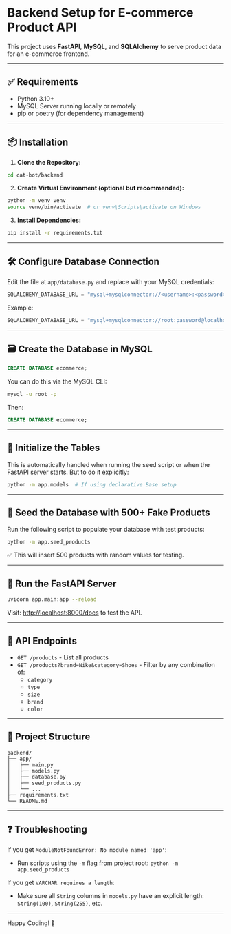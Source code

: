 # Backend Setup for E-commerce Product API

This project uses **FastAPI**, **MySQL**, and **SQLAlchemy** to serve product data for an e-commerce frontend.

---

## ✅ Requirements

- Python 3.10+
- MySQL Server running locally or remotely
- pip or poetry (for dependency management)

---

## 📦 Installation

1. **Clone the Repository:**

```bash
cd cat-bot/backend
```

2. **Create Virtual Environment (optional but recommended):**

```bash
python -m venv venv
source venv/bin/activate  # or venv\Scripts\activate on Windows
```

3. **Install Dependencies:**

```bash
pip install -r requirements.txt
```

---

## 🛠 Configure Database Connection

Edit the file at `app/database.py` and replace with your MySQL credentials:

```python
SQLALCHEMY_DATABASE_URL = "mysql+mysqlconnector://<username>:<password>@localhost:3306/<database_name>"
```

Example:

```python
SQLALCHEMY_DATABASE_URL = "mysql+mysqlconnector://root:password@localhost:3306/ecommerce"
```

---

## 🗃️ Create the Database in MySQL

```sql
CREATE DATABASE ecommerce;
```

You can do this via the MySQL CLI:

```bash
mysql -u root -p
```

Then:

```sql
CREATE DATABASE ecommerce;
```

---

## 🔨 Initialize the Tables

This is automatically handled when running the seed script or when the FastAPI server starts. But to do it explicitly:

```bash
python -m app.models  # If using declarative Base setup
```

---

## 🌱 Seed the Database with 500+ Fake Products

Run the following script to populate your database with test products:

```bash
python -m app.seed_products
```

✅ This will insert 500 products with random values for testing.

---

## 🚀 Run the FastAPI Server

```bash
uvicorn app.main:app --reload
```

Visit: [http://localhost:8000/docs](http://localhost:8000/docs) to test the API.

---

## 🧪 API Endpoints

- `GET /products` - List all products
- `GET /products?brand=Nike&category=Shoes` - Filter by any combination of:
  - `category`
  - `type`
  - `size`
  - `brand`
  - `color`

---

## 📁 Project Structure

```
backend/
├── app/
│   ├── main.py
│   ├── models.py
│   ├── database.py
│   ├── seed_products.py
│   └── ...
├── requirements.txt
└── README.md
```

---

## ❓ Troubleshooting

If you get `ModuleNotFoundError: No module named 'app'`:
- Run scripts using the `-m` flag from project root: `python -m app.seed_products`

If you get `VARCHAR requires a length`:
- Make sure all `String` columns in `models.py` have an explicit length: `String(100)`, `String(255)`, etc.

---

Happy Coding! 🚀

